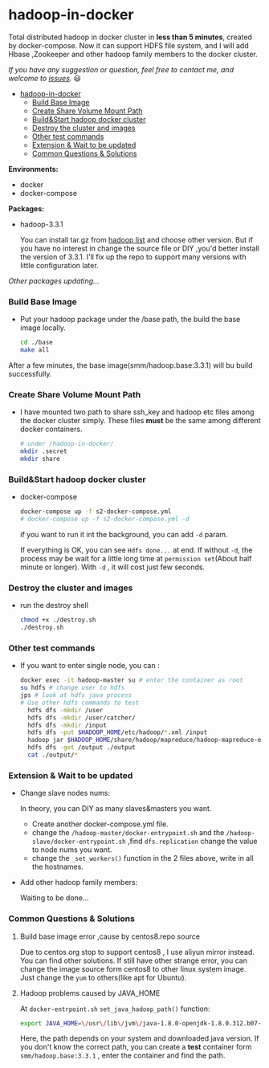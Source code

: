 # hadoop-in-docker


Total distributed hadoop in docker cluster in **less than 5 minutes**,  created by docker-compose. Now it can support HDFS file system, and I will add Hbase ,Zookeeper and other hadoop family members to the docker cluster.

*If you have any suggestion or question, feel free to contact me, and welcome to [issues](https://github.com/MengmSun/hadoop-in-docker/issues).* :smiley:

- [hadoop-in-docker](#hadoop-in-docker)
    - [Build Base Image](#build-base-image)
    - [Create Share Volume Mount Path](#create-share-volume-mount-path)
    - [Build&Start hadoop docker cluster](#buildstart-hadoop-docker-cluster)
    - [Destroy the cluster and images](#destroy-the-cluster-and-images)
    - [Other test commands](#other-test-commands)
    - [Extension & Wait to be updated](#extension--wait-to-be-updated)
    - [Common Questions & Solutions](#common-questions--solutions)


**Environments:**
- docker
- docker-compose


**Packages:**
- hadoop-3.3.1
  
  You can install tar.gz from [hadoop list](https://archive.apache.org/dist/hadoop/common/hadoop-3.3.1/) and choose other version. But if you have no interest in change the source file or DIY ,you'd better install the version of 3.3.1. I'll fix up the repo to support many versions with little configuration later.

*Other packages updating...*

### Build Base Image
 - Put your hadoop package under the /base path, the build the base image locally.
  
     ```bash
     cd ./base
     make all
     ```
  After a few minutes, the base image(smm/hadoop.base:3.3.1) will bu build successfully.

### Create Share Volume Mount Path
 - I have mounted two path to share ssh_key and hadoop etc files among the docker cluster simply. These files **must** be the same among different docker containers.

    ```bash
    # under /hadoop-in-docker/
    mkdir .secret
    mkdir share
    ```

### Build&Start hadoop docker cluster
- docker-compose
  ```bash
  docker-compose up -f s2-docker-compose.yml
  # docker-compose up -f s2-docker-compose.yml -d
  ```
  if you want to run it int the background, you can add `-d` param.

  If everything is OK, you can see `Hdfs done...` at end. If without `-d`, the process may be wait for a little long time at `permission set`(About half minute or longer). With `-d` , it will cost just few seconds. 

### Destroy the cluster and images
- run the destroy shell
  ```bash
  chmod +x ./destroy.sh
  ./destroy.sh
  ```
  
### Other test commands
- If you want to enter single node, you can :
  ```bash
  docker exec -it hadoop-master su # enter the container as root
  su hdfs # change user to hdfs
  jps # look at hdfs java process
  # Use other hdfs commands to test
    hdfs dfs -mkdir /user
    hdfs dfs -mkdir /user/catcher/
    hdfs dfs -mkdir /input
    hdfs dfs -put $HADOOP_HOME/etc/hadoop/*.xml /input
    hadoop jar $HADOOP_HOME/share/hadoop/mapreduce/hadoop-mapreduce-examples-3.3.1.jar grep /input /output 'dfs[a-z.]+'
    hdfs dfs -get /output ./output
    cat ./output/*
  ```
  
### Extension & Wait to be updated
- Change slave nodes nums:
  
  In theory, you can DIY as many slaves&masters you want. 
  - Create another docker-compose.yml file.
  - change the `/hadoop-master/docker-entrypoint.sh` and the `/hadoop-slave/docker-entrypoint.sh` ,find `dfs.replication` change the value to node nums you want.
  - change the `_set_workers()`  function in the 2 files above, write in  all the  hostnames.

- Add other hadoop family members:
  
  Waiting to be done...

### Common Questions & Solutions
1. Build base image error ,cause by centos8.repo source
   
   Due to centos org stop to support centos8 , I use aliyun mirror instead. You can find other solutions.
   If still have other strange error, you can change the image source form centos8 to other linux system image. Just change the `yum` to others(like apt for Ubuntu).

2. Hadoop problems caused by JAVA_HOME 
   
   At `docker-entrpoint.sh` `set_java_hadoop_path()` function:
   ```bash
   export JAVA_HOME=\/usr\/lib\/jvm\/java-1.8.0-openjdk-1.8.0.312.b07-2.el8_5.x86_64
   ```
   Here, the path depends on your system and downloaded java version. If you don't know the correct path, you can create a **test** container form `smm/hadoop.base:3.3.1` , enter the container and find the path.




